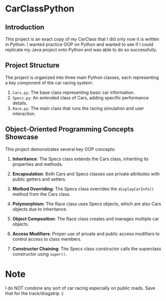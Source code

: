 # CarClassPython

## Introduction

This project is an exact copy of my CarClass that I did only now it is written in Python. I wanted practice OOP on Python and wanted to see if I could replicate my Java project onto Python and was able to do so successfully.
## Project Structure

The project is organized into three main Python classes, each representing a key component of the car racing system:

1. `Cars.py`: The base class representing basic car information.
2. `Specs.py`: An extended class of Cars, adding specific performance details.
3. `Race.py`: The main class that runs the racing simulation and user interaction.


## Object-Oriented Programming Concepts Showcase

This project demonstrates several key OOP concepts:

1. **Inheritance**: The Specs class extends the Cars class, inheriting its properties and methods.

2. **Encapsulation**: Both Cars and Specs classes use private attributes with public getters and setters.

3. **Method Overriding**: The Specs class overrides the `displayCarInfo()` method from the Cars class.

4. **Polymorphism**: The Race class uses Specs objects, which are also Cars objects due to inheritance.

5. **Object Composition**: The Race class creates and manages multiple car objects.

6. **Access Modifiers**: Proper use of private and public access modifiers to control access to class members.

7. **Constructor Chaining**: The Specs class constructor calls the superclass constructor using `super()`.


# Note

I do NOT condone any sort of car racing especially on public roads. Save that for the track/dragstrip :)
